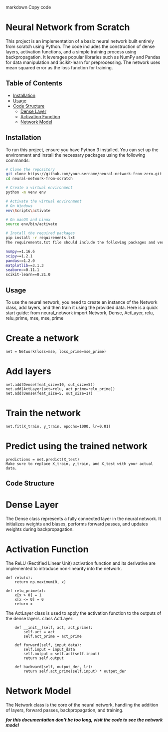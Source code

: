 markdown
Copy code
# Neural Network from Scratch

This project is an implementation of a basic neural network built entirely from scratch using Python. The code includes the construction of dense layers, activation functions, and a simple training process using backpropagation. It leverages popular libraries such as NumPy and Pandas for data manipulation and Scikit-learn for preprocessing. The network uses mean squared error as the loss function for training.

## Table of Contents

- [Installation](#installation)
- [Usage](#usage)
- [Code Structure](#code-structure)
  - [Dense Layer](#dense-layer)
  - [Activation Function](#activation-function)
  - [Network Model](#network-model)

## Installation

To run this project, ensure you have Python 3 installed. You can set up the environment and install the necessary packages using the following commands:

```bash
# Clone the repository
git clone https://github.com/yourusername/neural-network-from-zero.git
cd neural-network-from-scratch

# Create a virtual environment
python -m venv env

# Activate the virtual environment
# On Windows
env\Scripts\activate

# On macOS and Linux
source env/bin/activate

# Install the required packages
pip install -r requirements.txt
The requirements.txt file should include the following packages and versions:

numpy==1.16.6
scipy==1.2.1
pandas==1.2.0
matplotlib==3.1.3
seaborn==0.11.1
scikit-learn==0.21.0
```

## Usage
To use the neural network, you need to create an instance of the Network class, add layers, and then train it using the provided data. Here is a quick start guide:
from neural_network import Network, Dense, ActLayer, relu, relu_prime, mse, mse_prime

# Create a network
```
net = Network(loss=mse, loss_prime=mse_prime)
```

# Add layers
```
net.add(Dense(feat_size=10, out_size=5))
net.add(ActLayer(act=relu, act_prime=relu_prime))
net.add(Dense(feat_size=5, out_size=1))
```
# Train the network
```
net.fit(X_train, y_train, epochs=1000, lr=0.01)
```
# Predict using the trained network
```
predictions = net.predict(X_test)
Make sure to replace X_train, y_train, and X_test with your actual data.
```
## Code Structure

# Dense Layer
The Dense class represents a fully connected layer in the neural network. It initializes weights and biases, performs forward passes, and updates weights during backpropagation.

# Activation Function
The ReLU (Rectified Linear Unit) activation function and its derivative are implemented to introduce non-linearity into the network.
```
def relu(x):
    return np.maximum(0, x)

def relu_prime(x):
    x[x > 0] = 1
    x[x <= 0] = 0
    return x
```
The ActLayer class is used to apply the activation function to the outputs of the dense layers.
class ActLayer:
```
    def __init__(self, act, act_prime):
        self.act = act
        self.act_prime = act_prime

    def forward(self, input_data):
        self.input = input_data
        self.output = self.act(self.input)
        return self.output

    def backward(self, output_der, lr):
        return self.act_prime(self.input) * output_der
```

# Network Model
The Network class is the core of the neural network, handling the addition of layers, forward passes, backpropagation, and training.

***for this documentation don't be too long, visit the code to see the network model***
